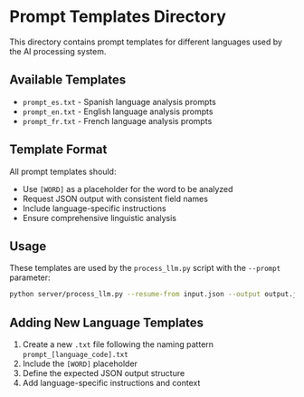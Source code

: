 # Prompt Templates Directory

This directory contains prompt templates for different languages used by the AI processing system.

## Available Templates

- `prompt_es.txt` - Spanish language analysis prompts
- `prompt_en.txt` - English language analysis prompts  
- `prompt_fr.txt` - French language analysis prompts

## Template Format

All prompt templates should:
- Use `[WORD]` as a placeholder for the word to be analyzed
- Request JSON output with consistent field names
- Include language-specific instructions
- Ensure comprehensive linguistic analysis

## Usage

These templates are used by the `process_llm.py` script with the `--prompt` parameter:

```bash
python server/process_llm.py --resume-from input.json --output output.json --model gemini-2.5-flash --prompt server/prompts/prompt_es.txt
```

## Adding New Language Templates

1. Create a new `.txt` file following the naming pattern `prompt_[language_code].txt`
2. Include the `[WORD]` placeholder
3. Define the expected JSON output structure
4. Add language-specific instructions and context